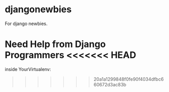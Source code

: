 # djangonewbies
For django newbies.

Need Help from Django Programmers
<<<<<<< HEAD
=======

inside YourVirtualenv:


>>>>>>> 20a1a1299848f0fe90f4034dfbc660672d3ac83b

